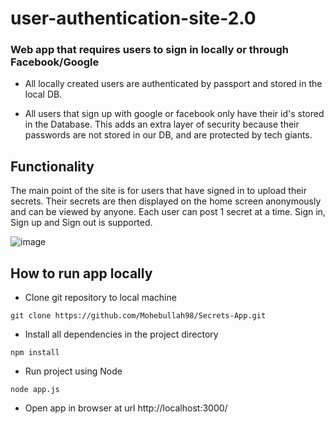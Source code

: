 # user-authentication-site-2.0
### Web app that requires users to sign in locally or through Facebook/Google

- All locally created users are authenticated by passport and stored in the local DB.

- All users that sign up with google or facebook only have their id's stored in the Database. This adds an extra layer of security because their passwords are not stored in our DB, and are protected by tech giants.

## Functionality

The main point of the site is for users that have signed in to upload their secrets. Their secrets are then displayed on the home screen anonymously and can be viewed by anyone. Each user can post 1 secret at a time. Sign in, Sign up and Sign out is supported.

![image](https://user-images.githubusercontent.com/56857610/144305636-9c50d7fb-9fef-414d-a80d-ca469b0cf541.png)

## How to run app locally

- Clone git repository to local machine
```
git clone https://github.com/Mohebullah98/Secrets-App.git
```
- Install all dependencies in the project directory
```
npm install
```
- Run project using Node
```
node app.js
```
- Open app in browser at url http://localhost:3000/

